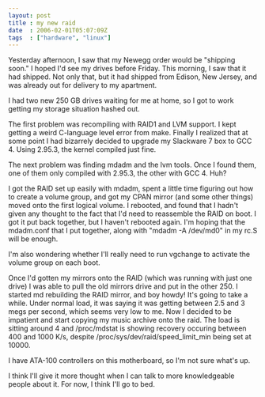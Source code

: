 ```yaml
---
layout: post
title : my new raid
date  : 2006-02-01T05:07:09Z
tags  : ["hardware", "linux"]
---
```

Yesterday afternoon, I saw that my Newegg order would be "shipping soon."  I hoped I'd see my drives before Friday.  This morning, I saw that it had shipped.  Not only that, but it had shipped from Edison, New Jersey, and was already out for delivery to my apartment.

I had two new 250 GB drives waiting for me at home, so I got to work getting my storage situation hashed out.

The first problem was recompiling with RAID1 and LVM support.  I kept getting a weird C-language level error from make.  Finally I realized that at some point I had bizarrely decided to upgrade my Slackware 7 box to GCC 4.  Using 2.95.3, the kernel compiled just fine.

The next problem was finding mdadm and the lvm tools.  Once I found them, one of them only compiled with 2.95.3, the other with GCC 4.  Huh?

I got the RAID set up easily with mdadm, spent a little time figuring out how to create a volume group, and got my CPAN mirror (and some other things) moved onto the first logical volume.  I rebooted, and found that I hadn't given any thought to the fact that I'd need to reassemble the RAID on boot.  I got it put back together, but I haven't rebooted again.  I'm hoping that the mdadm.conf that I put together, along with "mdadm -A /dev/md0" in my rc.S will be enough.

I'm also wondering whether I'll really need to run vgchange to activate the volume group on each boot.

Once I'd gotten my mirrors onto the RAID (which was running with just one drive) I was able to pull the old mirrors drive and put in the other 250.  I started md rebuilding the RAID mirror, and boy howdy!  It's going to take a while.  Under normal load, it was saying it was getting between 2.5 and 3 megs per second, which seems very low to me.  Now I decided to be impatient and start copying my music archive onto the raid.  The load is sitting around 4 and /proc/mdstat is showing recovery occuring between 400 and 1000 K/s, despite /proc/sys/dev/raid/speed_limit_min being set at 10000.

I have ATA-100 controllers on this motherboard, so I'm not sure what's up.

I think I'll give it more thought when I can talk to more knowledgeable people about it.  For now, I think I'll go to bed. 
